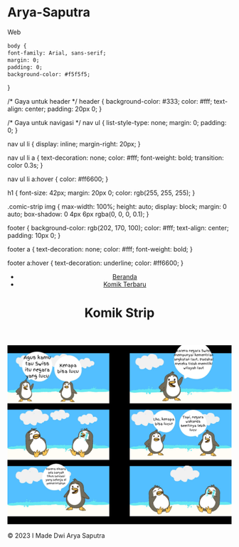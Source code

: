 # Arya-Saputra
Web

<!DOCTYPE html>
<html lang="en">
<head>
    <meta charset="UTF-8">
    <meta name="viewport" content="width=device-width, initial-scale=1.0">
    <link rel="stylesheet" href="style.css">
    <title>Komik Strip</title>
    <meta name="description" content="Situs web komik strip kreatif">
    <meta name="keywords" content="komik strip, seni, hiburan">
</head>
<body>

    body {
    font-family: Arial, sans-serif;
    margin: 0;
    padding: 0;
    background-color: #f5f5f5;
}

/* Gaya untuk header */
header {
    background-color: #333;
    color: #fff;
    text-align: center;
    padding: 20px 0;
}

/* Gaya untuk navigasi */
nav ul {
    list-style-type: none;
    margin: 0;
    padding: 0;
}

nav ul li {
    display: inline;
    margin-right: 20px;
}

nav ul li a {
    text-decoration: none;
    color: #fff;
    font-weight: bold;
    transition: color 0.3s;
}


nav ul li a:hover {
    color: #ff6600;
}


h1 {
    font-size: 42px;
    margin: 20px 0;
    color: rgb(255, 255, 255);
}


.comic-strip img {
    max-width: 100%;
    height: auto;
    display: block;
    margin: 0 auto;
    box-shadow: 0 4px 6px rgba(0, 0, 0, 0.1);
}


footer {
    background-color: rgb(202, 170, 100);
    color: #fff;
    text-align: center;
    padding: 10px 0;
}


footer a {
    text-decoration: none;
    color: #fff;
    font-weight: bold;
}


footer a:hover {
    text-decoration: underline;
    color: #ff6600;
}
    <header>
        <nav>
            <ul>
                <li><a href="#">Beranda</a></li>
                <li><a href="#">Komik Terbaru</a></li>
            </ul>
        </nav>
        <h1>Komik Strip</h1>
    </header>
    <main>
        <section class="comic-strip">
            <img src="comic.jpeg" alt="img">
        </section>
    </main>
    <footer>
        <p>&copy; 2023 I Made Dwi Arya Saputra</p>
    </footer>
</body>
</html>
